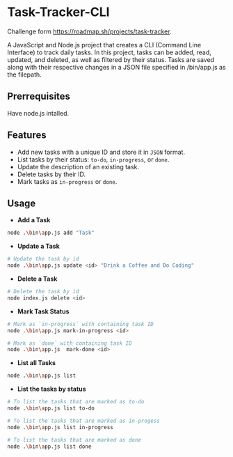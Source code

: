 # Task-Tracker-CLI

Challenge form https://roadmap.sh/projects/task-tracker. 

A JavaScript and Node.js project that creates a CLI (Command Line Interface) to track daily tasks. In this project, tasks can be added, read, updated, and deleted, as well as filtered by their status. Tasks are saved along with their respective changes in a JSON file specified in /bin/app.js as the filepath.

## Prerrequisites

Have node.js intalled.

## Features

- Add new tasks with a unique ID and store it in `JSON` format.
- List tasks by their status: `to-do`, `in-progress`, or `done`.
- Update the description of an existing task.
- Delete tasks by their ID.
- Mark tasks as `in-progress` or `done`.

## Usage

- **Add a Task**
```bash
node .\bin\app.js add "Task"
```

- **Update a Task**
```bash
# Update the task by id
node .\bin\app.js update <id> "Drink a Coffee and Do Coding"
```

- **Delete a Task**
```bash
# Delete the task by id
node index.js delete <id>
```

- **Mark Task Status**
```bash
# Mark as `in-progress` with containing task ID 
node .\bin\app.js mark-in-progress <id>

# Mark as `done` with containing task ID 
node .\bin\app.js  mark-done <id>
```

- **List all Tasks**
```bash
node .\bin\app.js list
```
- **List the tasks by status**
```bash
# To list the tasks that are marked as to-do
node .\bin\app.js list to-do

# To list the tasks that are marked as in-progess
node .\bin\app.js list in-progress

# To list the tasks that are marked as done
node .\bin\app.js list done
```
